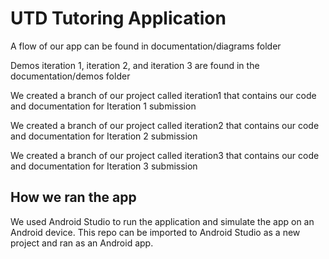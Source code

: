# UTD Tutoring Application

A flow of our app can be found in documentation/diagrams folder

Demos iteration 1, iteration 2, and iteration 3 are found in the documentation/demos folder

We created a branch of our project called iteration1 that contains our code and documentation for Iteration 1 submission

We created a branch of our project called iteration2 that contains our code and documentation for Iteration 2 submission

We created a branch of our project called iteration3 that contains our code and documentation for Iteration 3 submission

## How we ran the app

We used Android Studio to run the application and simulate the app on an Android device. This repo can be imported to Android Studio as a new project and ran as an Android app.
